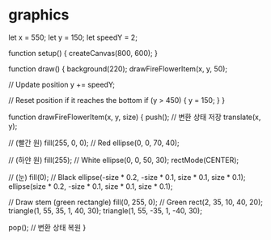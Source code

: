 # graphics
let x = 550;
let y = 150;
let speedY = 2;

function setup() {
  createCanvas(800, 600);
}

function draw() {
  background(220);
  drawFireFlowerItem(x, y, 50);

  // Update position
  y += speedY;

  // Reset position if it reaches the bottom
  if (y > 450) {
    y = 150;
  }
}

function drawFireFlowerItem(x, y, size) {
  push(); // 변환 상태 저장
  translate(x, y);

  //  (빨간 원)
  fill(255, 0, 0); // Red
  ellipse(0, 0, 70, 40);

  //  (하얀 원)
  fill(255); // White
  ellipse(0, 0, 50, 30);
  rectMode(CENTER);

  //  (눈)
  fill(0); // Black
  ellipse(-size * 0.2, -size * 0.1, size * 0.1, size * 0.1);
  ellipse(size * 0.2, -size * 0.1, size * 0.1, size * 0.1);

  // Draw stem (green rectangle)
  fill(0, 255, 0); // Green
  rect(2, 35, 10, 40, 20);
  triangle(1, 55, 35, 1, 40, 30);
  triangle(1, 55, -35, 1, -40, 30);
  
  pop(); // 변환 상태 복원
}

